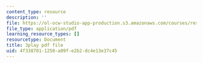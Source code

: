 ```yaml
---
content_type: resource
description: ''
file: https://ol-ocw-studio-app-production.s3.amazonaws.com/courses/res-ll-005-mathematics-of-big-data-and-machine-learning-january-iap-2020/4f3387011250a09fe2b2dc4e13e37c45_WkYdi40yNwY.pdf
file_type: application/pdf
learning_resource_types: []
resourcetype: Document
title: 3play pdf file
uid: 4f338701-1250-a09f-e2b2-dc4e13e37c45
---
```

